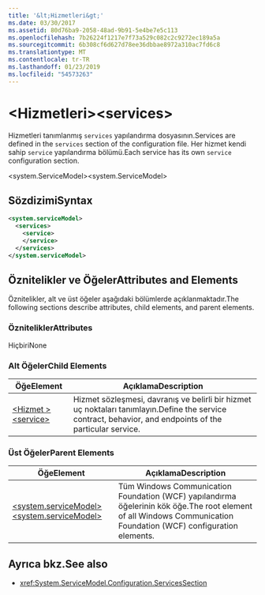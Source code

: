 ```yaml
---
title: '&lt;Hizmetleri&gt;'
ms.date: 03/30/2017
ms.assetid: 80d76ba9-2058-48ad-9b91-5e4be7e5c113
ms.openlocfilehash: 7b26224f1217e7f73a529c082c2c9272ec189a5a
ms.sourcegitcommit: 6b308cf6d627d78ee36dbbae8972a310ac7fd6c8
ms.translationtype: MT
ms.contentlocale: tr-TR
ms.lasthandoff: 01/23/2019
ms.locfileid: "54573263"
---
```

# <a name="ltservicesgt"></a><span data-ttu-id="7994d-102">&lt;Hizmetleri&gt;</span><span class="sxs-lookup"><span data-stu-id="7994d-102">&lt;services&gt;</span></span>
<span data-ttu-id="7994d-103">Hizmetleri tanımlanmış `services` yapılandırma dosyasının.</span><span class="sxs-lookup"><span data-stu-id="7994d-103">Services are defined in the `services` section of the configuration file.</span></span> <span data-ttu-id="7994d-104">Her hizmet kendi sahip `service` yapılandırma bölümü.</span><span class="sxs-lookup"><span data-stu-id="7994d-104">Each service has its own `service` configuration section.</span></span>  
  
 <span data-ttu-id="7994d-105">\<system.ServiceModel></span><span class="sxs-lookup"><span data-stu-id="7994d-105">\<system.ServiceModel></span></span>  
  
## <a name="syntax"></a><span data-ttu-id="7994d-106">Sözdizimi</span><span class="sxs-lookup"><span data-stu-id="7994d-106">Syntax</span></span>  
  
```xml  
<system.serviceModel>
  <services>
    <service>
    </service>
  </services>
</system.serviceModel>
```  
  
## <a name="attributes-and-elements"></a><span data-ttu-id="7994d-107">Öznitelikler ve Öğeler</span><span class="sxs-lookup"><span data-stu-id="7994d-107">Attributes and Elements</span></span>  
 <span data-ttu-id="7994d-108">Öznitelikler, alt ve üst öğeler aşağıdaki bölümlerde açıklanmaktadır.</span><span class="sxs-lookup"><span data-stu-id="7994d-108">The following sections describe attributes, child elements, and parent elements.</span></span>  
  
### <a name="attributes"></a><span data-ttu-id="7994d-109">Öznitelikler</span><span class="sxs-lookup"><span data-stu-id="7994d-109">Attributes</span></span>  
 <span data-ttu-id="7994d-110">Hiçbiri</span><span class="sxs-lookup"><span data-stu-id="7994d-110">None</span></span>  
  
### <a name="child-elements"></a><span data-ttu-id="7994d-111">Alt Öğeler</span><span class="sxs-lookup"><span data-stu-id="7994d-111">Child Elements</span></span>  
  
|<span data-ttu-id="7994d-112">Öğe</span><span class="sxs-lookup"><span data-stu-id="7994d-112">Element</span></span>|<span data-ttu-id="7994d-113">Açıklama</span><span class="sxs-lookup"><span data-stu-id="7994d-113">Description</span></span>|  
|-------------|-----------------|  
|[<span data-ttu-id="7994d-114">\<Hizmet ></span><span class="sxs-lookup"><span data-stu-id="7994d-114">\<service></span></span>](../../../../../docs/framework/configure-apps/file-schema/wcf/service.md)|<span data-ttu-id="7994d-115">Hizmet sözleşmesi, davranış ve belirli bir hizmet uç noktaları tanımlayın.</span><span class="sxs-lookup"><span data-stu-id="7994d-115">Define the service contract, behavior, and endpoints of the particular service.</span></span>|  
  
### <a name="parent-elements"></a><span data-ttu-id="7994d-116">Üst Öğeler</span><span class="sxs-lookup"><span data-stu-id="7994d-116">Parent Elements</span></span>  
  
|<span data-ttu-id="7994d-117">Öğe</span><span class="sxs-lookup"><span data-stu-id="7994d-117">Element</span></span>|<span data-ttu-id="7994d-118">Açıklama</span><span class="sxs-lookup"><span data-stu-id="7994d-118">Description</span></span>|  
|-------------|-----------------|  
|[<span data-ttu-id="7994d-119">\<system.serviceModel></span><span class="sxs-lookup"><span data-stu-id="7994d-119">\<system.serviceModel></span></span>](../../../../../docs/framework/configure-apps/file-schema/wcf/system-servicemodel.md)|<span data-ttu-id="7994d-120">Tüm Windows Communication Foundation (WCF) yapılandırma öğelerinin kök öğe.</span><span class="sxs-lookup"><span data-stu-id="7994d-120">The root element of all Windows Communication Foundation (WCF) configuration elements.</span></span>|  
  
## <a name="see-also"></a><span data-ttu-id="7994d-121">Ayrıca bkz.</span><span class="sxs-lookup"><span data-stu-id="7994d-121">See also</span></span>
- <xref:System.ServiceModel.Configuration.ServicesSection>
